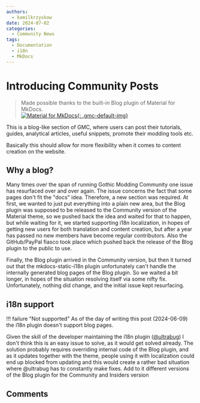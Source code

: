 ```yaml
---
authors:
  - kamilkrzyskow
date: 2024-07-02
categories:
  - Community News
tags:
  - Documentation
  - i18n
  - MkDocs
---
```

# Introducing Community Posts

> Made possible thanks to the built-in Blog plugin of Material for MkDocs.  
> [![Material for MkDocs][badge]{: .gmc-default-img}][mkdocs-material]

This is a blog-like section of GMC, where users can post their tutorials, guides, analytical 
articles, useful snippets, promote their modding tools etc.  

Basically this should allow for more flexibility when it comes to content creation on the website.

<!-- more -->

[badge]: https://img.shields.io/badge/Material_for_MkDocs-526CFE?style=for-the-badge&logo=MaterialForMkDocs&logoColor=white
[mkdocs-material]: https://squidfunk.github.io/mkdocs-material/

## Why a blog?

Many times over the span of running Gothic Modding Community one issue has resurfaced over and over
again. The issue concerns the fact that some pages don't fit the "docs" idea. Therefore, a new 
section was required. At first, we wanted to just put everything into a plain new area, but the Blog
plugin was supposed to be released to the Community version of the Material theme, so we pushed back
the idea and waited for that to happen, but while waiting for it, we started supporting i18n 
localization, in hopes of getting new users for both translation and content creation, but after
a year has passed no new members have become regular contributors. Also the GitHub/PayPal fiasco
took place which pushed back the release of the Blog plugin to the public to use.

Finally, the Blog plugin arrived in the Community version, but then it turned out that the 
mkdocs-static-i18n plugin unfortunately can't handle the internally generated blog pages of the Blog
plugin. So we waited a bit longer, in hopes of the situation resolving itself via some nifty fix. 
Unfortunately, nothing did change, and the initial issue kept resurfacing. 

## i18n support

!!! failure "Not supported"
    As of the day of writing this post (2024-06-09) the i18n plugin doesn't support blog pages.

Given the skill of the developer maintaining the i18n plugin ([@ultrabug]()) I don't think this is an
easy issue to solve, as it would get solved already. The solution probably requires overriding 
internal code of the Blog plugin, and as it updates together with the theme, people using it with 
localization could end up blocked from updating and this would create a rather bad situation where 
@ultrabug has to constantly make fixes. Add to it different versions of the Blog plugin for the
Community and Insiders version

## Comments